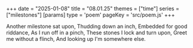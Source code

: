 +++
date = "2025-01-08"
title = "08.01.25"
themes = ["time"]
series = ["milestones"]
[params]
  type = 'poem'
  pageKey = 'src/poem.js'
+++

Another milestone sat upon,
Thudding down an inch,
Embedded for good riddance,
As I run off in a pinch,
These stones I lock and turn upon,
Greet me without a flinch,
And looking up I'm somewhere else.
